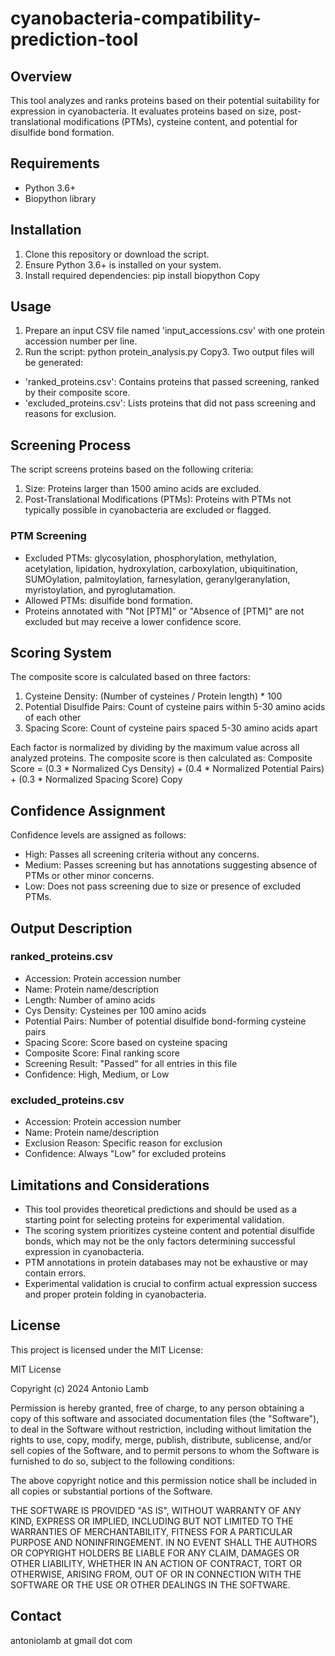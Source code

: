 # cyanobacteria-compatibility-prediction-tool

## Overview

This tool analyzes and ranks proteins based on their potential suitability for expression in cyanobacteria. It evaluates proteins based on size, post-translational modifications (PTMs), cysteine content, and potential for disulfide bond formation.

## Requirements

- Python 3.6+
- Biopython library

## Installation

1. Clone this repository or download the script.
2. Ensure Python 3.6+ is installed on your system.
3. Install required dependencies:
pip install biopython
Copy
## Usage

1. Prepare an input CSV file named 'input_accessions.csv' with one protein accession number per line.
2. Run the script:
python protein_analysis.py
Copy3. Two output files will be generated:
- 'ranked_proteins.csv': Contains proteins that passed screening, ranked by their composite score.
- 'excluded_proteins.csv': Lists proteins that did not pass screening and reasons for exclusion.

## Screening Process

The script screens proteins based on the following criteria:

1. Size: Proteins larger than 1500 amino acids are excluded.
2. Post-Translational Modifications (PTMs): Proteins with PTMs not typically possible in cyanobacteria are excluded or flagged.

### PTM Screening

- Excluded PTMs: glycosylation, phosphorylation, methylation, acetylation, lipidation, hydroxylation, carboxylation, ubiquitination, SUMOylation, palmitoylation, farnesylation, geranylgeranylation, myristoylation, and pyroglutamation.
- Allowed PTMs: disulfide bond formation.
- Proteins annotated with "Not [PTM]" or "Absence of [PTM]" are not excluded but may receive a lower confidence score.

## Scoring System

The composite score is calculated based on three factors:

1. Cysteine Density: (Number of cysteines / Protein length) * 100
2. Potential Disulfide Pairs: Count of cysteine pairs within 5-30 amino acids of each other
3. Spacing Score: Count of cysteine pairs spaced 5-30 amino acids apart

Each factor is normalized by dividing by the maximum value across all analyzed proteins. The composite score is then calculated as:
Composite Score = (0.3 * Normalized Cys Density) +
(0.4 * Normalized Potential Pairs) +
(0.3 * Normalized Spacing Score)
Copy
## Confidence Assignment

Confidence levels are assigned as follows:

- High: Passes all screening criteria without any concerns.
- Medium: Passes screening but has annotations suggesting absence of PTMs or other minor concerns.
- Low: Does not pass screening due to size or presence of excluded PTMs.

## Output Description

### ranked_proteins.csv

- Accession: Protein accession number
- Name: Protein name/description
- Length: Number of amino acids
- Cys Density: Cysteines per 100 amino acids
- Potential Pairs: Number of potential disulfide bond-forming cysteine pairs
- Spacing Score: Score based on cysteine spacing
- Composite Score: Final ranking score
- Screening Result: "Passed" for all entries in this file
- Confidence: High, Medium, or Low

### excluded_proteins.csv

- Accession: Protein accession number
- Name: Protein name/description
- Exclusion Reason: Specific reason for exclusion
- Confidence: Always "Low" for excluded proteins

## Limitations and Considerations

- This tool provides theoretical predictions and should be used as a starting point for selecting proteins for experimental validation.
- The scoring system prioritizes cysteine content and potential disulfide bonds, which may not be the only factors determining successful expression in cyanobacteria.
- PTM annotations in protein databases may not be exhaustive or may contain errors.
- Experimental validation is crucial to confirm actual expression success and proper protein folding in cyanobacteria.

## License


This project is licensed under the MIT License:

MIT License

Copyright (c) 2024 Antonio Lamb

Permission is hereby granted, free of charge, to any person obtaining a copy
of this software and associated documentation files (the "Software"), to deal
in the Software without restriction, including without limitation the rights
to use, copy, modify, merge, publish, distribute, sublicense, and/or sell
copies of the Software, and to permit persons to whom the Software is
furnished to do so, subject to the following conditions:

The above copyright notice and this permission notice shall be included in all
copies or substantial portions of the Software.

THE SOFTWARE IS PROVIDED "AS IS", WITHOUT WARRANTY OF ANY KIND, EXPRESS OR
IMPLIED, INCLUDING BUT NOT LIMITED TO THE WARRANTIES OF MERCHANTABILITY,
FITNESS FOR A PARTICULAR PURPOSE AND NONINFRINGEMENT. IN NO EVENT SHALL THE
AUTHORS OR COPYRIGHT HOLDERS BE LIABLE FOR ANY CLAIM, DAMAGES OR OTHER
LIABILITY, WHETHER IN AN ACTION OF CONTRACT, TORT OR OTHERWISE, ARISING FROM,
OUT OF OR IN CONNECTION WITH THE SOFTWARE OR THE USE OR OTHER DEALINGS IN THE
SOFTWARE.

## Contact

antoniolamb at gmail dot com
